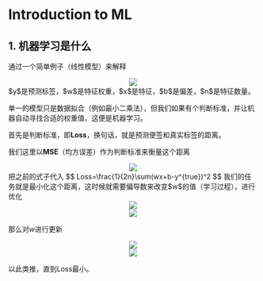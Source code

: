 # Introduction to ML
##  1. 机器学习是什么

通过一个简单例子（线性模型）来解释
<!-- $$
y=\sum^{n}_{i=1} w_ix+b
$$ --> 

<div align="center"><img style="background: white;" src="https://render.githubusercontent.com/render/math?math=y%3D%5Csum%5E%7Bn%7D_%7Bi%3D1%7D%20w_ix%2Bb"></div>
$y$是预测标签，$w$是特征权重，$x$是特征，$b$是偏差，$n$是特征数量。

单一的模型只是数据拟合（例如最小二乘法），但我们如果有个判断标准，并让机器自动寻找合适的权重值，这便是机器学习。



首先是判断标准，即**Loss**，换句话，就是预测便签和真实标签的距离。

我们这里以**MSE**（均方误差）作为判断标准来衡量这个距离
<!-- $$
Loss=\frac{1}{2n}\sum(y^{pred}-y^{true})^2
$$ --> 

<div align="center"><img style="background: white;" src="https://latex.codecogs.com/svg.latex?Loss%3D%5Cfrac%7B1%7D%7B2n%7D%5Csum(y%5E%7Bpred%7D-y%5E%7Btrue%7D)%5E2"></div>
把之前的式子代入
$$
Loss=\frac{1}{2n}\sum(wx+b-y^{true})^2
$$
我们的任务就是最小化这个距离，这时候就需要偏导数来改变$w$的值（学习过程），进行优化
<!-- $$
\frac{\partial{L}}{\partial{w}}=\frac{1}{n}(wx+b-y^{true})\cdot{w}
$$ --> 

<div align="center"><img style="background: white;" src="https://latex.codecogs.com/svg.latex?%5Cfrac%7B%5Cpartial%7BL%7D%7D%7B%5Cpartial%7Bw%7D%7D%3D%5Cfrac%7B1%7D%7Bn%7D(wx%2Bb-y%5E%7Btrue%7D)%5Ccdot%7Bw%7D"></div>

<!-- $$
\frac{\partial{L}}{\partial{b}}=\frac{1}{n}(wx+b-y^{true})
$$ --> 

<div align="center"><img style="background: white;" src="https://latex.codecogs.com/svg.latex?%5Cfrac%7B%5Cpartial%7BL%7D%7D%7B%5Cpartial%7Bb%7D%7D%3D%5Cfrac%7B1%7D%7Bn%7D(wx%2Bb-y%5E%7Btrue%7D)"></div>

那么对$w$进行更新
<!-- $$
w=w-\frac{\partial{L}}{\partial{w}}
$$ --> 

<div align="center"><img style="background: white;" src="https://latex.codecogs.com/svg.latex?w%3Dw-%5Cfrac%7B%5Cpartial%7BL%7D%7D%7B%5Cpartial%7Bw%7D%7D"></div>

<!-- $$
b=b-\frac{\partial{L}}{\partial{b}}
$$ --> 

<div align="center"><img style="background: white;" src="https://latex.codecogs.com/svg.latex?b%3Db-%5Cfrac%7B%5Cpartial%7BL%7D%7D%7B%5Cpartial%7Bb%7D%7D"></div>

以此类推，直到Loss最小。

